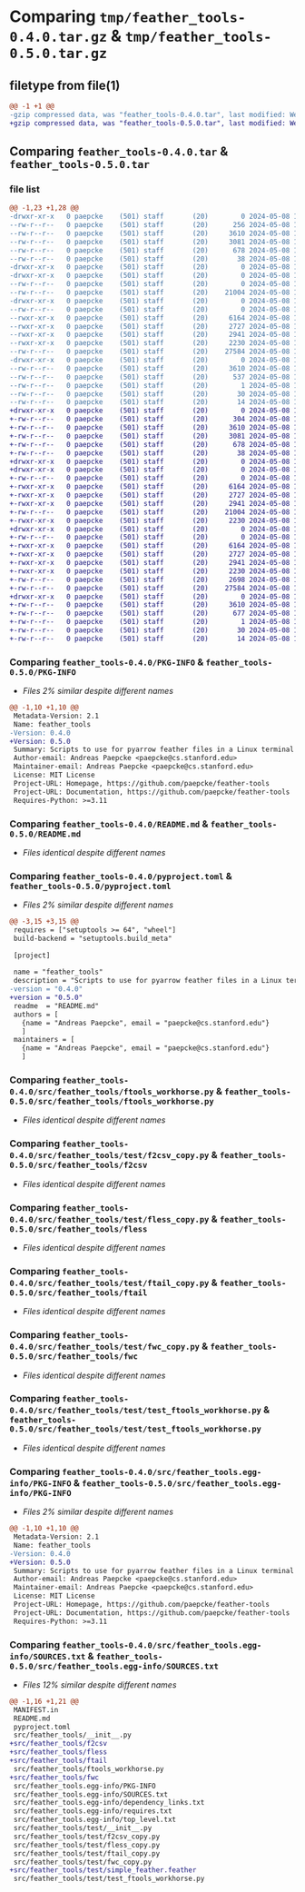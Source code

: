 # Comparing `tmp/feather_tools-0.4.0.tar.gz` & `tmp/feather_tools-0.5.0.tar.gz`

## filetype from file(1)

```diff
@@ -1 +1 @@
-gzip compressed data, was "feather_tools-0.4.0.tar", last modified: Wed May  8 17:18:17 2024, max compression
+gzip compressed data, was "feather_tools-0.5.0.tar", last modified: Wed May  8 17:26:28 2024, max compression
```

## Comparing `feather_tools-0.4.0.tar` & `feather_tools-0.5.0.tar`

### file list

```diff
@@ -1,23 +1,28 @@
-drwxr-xr-x   0 paepcke    (501) staff       (20)        0 2024-05-08 17:18:17.655425 feather_tools-0.4.0/
--rw-r--r--   0 paepcke    (501) staff       (20)      256 2024-05-08 17:15:59.000000 feather_tools-0.4.0/MANIFEST.in
--rw-r--r--   0 paepcke    (501) staff       (20)     3610 2024-05-08 17:18:17.654557 feather_tools-0.4.0/PKG-INFO
--rw-r--r--   0 paepcke    (501) staff       (20)     3081 2024-05-08 17:15:59.000000 feather_tools-0.4.0/README.md
--rw-r--r--   0 paepcke    (501) staff       (20)      678 2024-05-08 17:18:03.000000 feather_tools-0.4.0/pyproject.toml
--rw-r--r--   0 paepcke    (501) staff       (20)       38 2024-05-08 17:18:17.655558 feather_tools-0.4.0/setup.cfg
-drwxr-xr-x   0 paepcke    (501) staff       (20)        0 2024-05-08 17:18:17.646769 feather_tools-0.4.0/src/
-drwxr-xr-x   0 paepcke    (501) staff       (20)        0 2024-05-08 17:18:17.648573 feather_tools-0.4.0/src/feather_tools/
--rw-r--r--   0 paepcke    (501) staff       (20)        0 2024-05-08 17:15:59.000000 feather_tools-0.4.0/src/feather_tools/__init__.py
--rw-r--r--   0 paepcke    (501) staff       (20)    21004 2024-05-08 17:15:59.000000 feather_tools-0.4.0/src/feather_tools/ftools_workhorse.py
-drwxr-xr-x   0 paepcke    (501) staff       (20)        0 2024-05-08 17:18:17.653227 feather_tools-0.4.0/src/feather_tools/test/
--rw-r--r--   0 paepcke    (501) staff       (20)        0 2024-05-08 17:15:59.000000 feather_tools-0.4.0/src/feather_tools/test/__init__.py
--rwxr-xr-x   0 paepcke    (501) staff       (20)     6164 2024-05-08 17:15:59.000000 feather_tools-0.4.0/src/feather_tools/test/f2csv_copy.py
--rwxr-xr-x   0 paepcke    (501) staff       (20)     2727 2024-05-08 17:15:59.000000 feather_tools-0.4.0/src/feather_tools/test/fless_copy.py
--rwxr-xr-x   0 paepcke    (501) staff       (20)     2941 2024-05-08 17:15:59.000000 feather_tools-0.4.0/src/feather_tools/test/ftail_copy.py
--rwxr-xr-x   0 paepcke    (501) staff       (20)     2230 2024-05-08 17:15:59.000000 feather_tools-0.4.0/src/feather_tools/test/fwc_copy.py
--rw-r--r--   0 paepcke    (501) staff       (20)    27584 2024-05-08 17:15:59.000000 feather_tools-0.4.0/src/feather_tools/test/test_ftools_workhorse.py
-drwxr-xr-x   0 paepcke    (501) staff       (20)        0 2024-05-08 17:18:17.653917 feather_tools-0.4.0/src/feather_tools.egg-info/
--rw-r--r--   0 paepcke    (501) staff       (20)     3610 2024-05-08 17:18:17.000000 feather_tools-0.4.0/src/feather_tools.egg-info/PKG-INFO
--rw-r--r--   0 paepcke    (501) staff       (20)      537 2024-05-08 17:18:17.000000 feather_tools-0.4.0/src/feather_tools.egg-info/SOURCES.txt
--rw-r--r--   0 paepcke    (501) staff       (20)        1 2024-05-08 17:18:17.000000 feather_tools-0.4.0/src/feather_tools.egg-info/dependency_links.txt
--rw-r--r--   0 paepcke    (501) staff       (20)       30 2024-05-08 17:18:17.000000 feather_tools-0.4.0/src/feather_tools.egg-info/requires.txt
--rw-r--r--   0 paepcke    (501) staff       (20)       14 2024-05-08 17:18:17.000000 feather_tools-0.4.0/src/feather_tools.egg-info/top_level.txt
+drwxr-xr-x   0 paepcke    (501) staff       (20)        0 2024-05-08 17:26:28.469357 feather_tools-0.5.0/
+-rw-r--r--   0 paepcke    (501) staff       (20)      304 2024-05-08 17:24:35.000000 feather_tools-0.5.0/MANIFEST.in
+-rw-r--r--   0 paepcke    (501) staff       (20)     3610 2024-05-08 17:26:28.468510 feather_tools-0.5.0/PKG-INFO
+-rw-r--r--   0 paepcke    (501) staff       (20)     3081 2024-05-08 17:15:59.000000 feather_tools-0.5.0/README.md
+-rw-r--r--   0 paepcke    (501) staff       (20)      678 2024-05-08 17:24:48.000000 feather_tools-0.5.0/pyproject.toml
+-rw-r--r--   0 paepcke    (501) staff       (20)       38 2024-05-08 17:26:28.469522 feather_tools-0.5.0/setup.cfg
+drwxr-xr-x   0 paepcke    (501) staff       (20)        0 2024-05-08 17:26:28.458757 feather_tools-0.5.0/src/
+drwxr-xr-x   0 paepcke    (501) staff       (20)        0 2024-05-08 17:26:28.461758 feather_tools-0.5.0/src/feather_tools/
+-rw-r--r--   0 paepcke    (501) staff       (20)        0 2024-05-08 17:15:59.000000 feather_tools-0.5.0/src/feather_tools/__init__.py
+-rwxr-xr-x   0 paepcke    (501) staff       (20)     6164 2024-05-08 17:15:59.000000 feather_tools-0.5.0/src/feather_tools/f2csv
+-rwxr-xr-x   0 paepcke    (501) staff       (20)     2727 2024-05-08 17:15:59.000000 feather_tools-0.5.0/src/feather_tools/fless
+-rwxr-xr-x   0 paepcke    (501) staff       (20)     2941 2024-05-08 17:15:59.000000 feather_tools-0.5.0/src/feather_tools/ftail
+-rw-r--r--   0 paepcke    (501) staff       (20)    21004 2024-05-08 17:15:59.000000 feather_tools-0.5.0/src/feather_tools/ftools_workhorse.py
+-rwxr-xr-x   0 paepcke    (501) staff       (20)     2230 2024-05-08 17:15:59.000000 feather_tools-0.5.0/src/feather_tools/fwc
+drwxr-xr-x   0 paepcke    (501) staff       (20)        0 2024-05-08 17:26:28.466842 feather_tools-0.5.0/src/feather_tools/test/
+-rw-r--r--   0 paepcke    (501) staff       (20)        0 2024-05-08 17:15:59.000000 feather_tools-0.5.0/src/feather_tools/test/__init__.py
+-rwxr-xr-x   0 paepcke    (501) staff       (20)     6164 2024-05-08 17:15:59.000000 feather_tools-0.5.0/src/feather_tools/test/f2csv_copy.py
+-rwxr-xr-x   0 paepcke    (501) staff       (20)     2727 2024-05-08 17:15:59.000000 feather_tools-0.5.0/src/feather_tools/test/fless_copy.py
+-rwxr-xr-x   0 paepcke    (501) staff       (20)     2941 2024-05-08 17:15:59.000000 feather_tools-0.5.0/src/feather_tools/test/ftail_copy.py
+-rwxr-xr-x   0 paepcke    (501) staff       (20)     2230 2024-05-08 17:15:59.000000 feather_tools-0.5.0/src/feather_tools/test/fwc_copy.py
+-rw-r--r--   0 paepcke    (501) staff       (20)     2698 2024-05-08 17:15:59.000000 feather_tools-0.5.0/src/feather_tools/test/simple_feather.feather
+-rw-r--r--   0 paepcke    (501) staff       (20)    27584 2024-05-08 17:15:59.000000 feather_tools-0.5.0/src/feather_tools/test/test_ftools_workhorse.py
+drwxr-xr-x   0 paepcke    (501) staff       (20)        0 2024-05-08 17:26:28.467657 feather_tools-0.5.0/src/feather_tools.egg-info/
+-rw-r--r--   0 paepcke    (501) staff       (20)     3610 2024-05-08 17:26:28.000000 feather_tools-0.5.0/src/feather_tools.egg-info/PKG-INFO
+-rw-r--r--   0 paepcke    (501) staff       (20)      677 2024-05-08 17:26:28.000000 feather_tools-0.5.0/src/feather_tools.egg-info/SOURCES.txt
+-rw-r--r--   0 paepcke    (501) staff       (20)        1 2024-05-08 17:26:28.000000 feather_tools-0.5.0/src/feather_tools.egg-info/dependency_links.txt
+-rw-r--r--   0 paepcke    (501) staff       (20)       30 2024-05-08 17:26:28.000000 feather_tools-0.5.0/src/feather_tools.egg-info/requires.txt
+-rw-r--r--   0 paepcke    (501) staff       (20)       14 2024-05-08 17:26:28.000000 feather_tools-0.5.0/src/feather_tools.egg-info/top_level.txt
```

### Comparing `feather_tools-0.4.0/PKG-INFO` & `feather_tools-0.5.0/PKG-INFO`

 * *Files 2% similar despite different names*

```diff
@@ -1,10 +1,10 @@
 Metadata-Version: 2.1
 Name: feather_tools
-Version: 0.4.0
+Version: 0.5.0
 Summary: Scripts to use for pyarrow feather files in a Linux terminal window
 Author-email: Andreas Paepcke <paepcke@cs.stanford.edu>
 Maintainer-email: Andreas Paepcke <paepcke@cs.stanford.edu>
 License: MIT License
 Project-URL: Homepage, https://github.com/paepcke/feather-tools
 Project-URL: Documentation, https://github.com/paepcke/feather-tools
 Requires-Python: >=3.11
```

### Comparing `feather_tools-0.4.0/README.md` & `feather_tools-0.5.0/README.md`

 * *Files identical despite different names*

### Comparing `feather_tools-0.4.0/pyproject.toml` & `feather_tools-0.5.0/pyproject.toml`

 * *Files 2% similar despite different names*

```diff
@@ -3,15 +3,15 @@
 requires = ["setuptools >= 64", "wheel"]
 build-backend = "setuptools.build_meta"
 
 [project]
 
 name = "feather_tools"
 description = "Scripts to use for pyarrow feather files in a Linux terminal window"
-version = "0.4.0"
+version = "0.5.0"
 readme  = "README.md"
 authors = [
   {name = "Andreas Paepcke", email = "paepcke@cs.stanford.edu"}
   ]
 maintainers = [
   {name = "Andreas Paepcke", email = "paepcke@cs.stanford.edu"}
   ]
```

### Comparing `feather_tools-0.4.0/src/feather_tools/ftools_workhorse.py` & `feather_tools-0.5.0/src/feather_tools/ftools_workhorse.py`

 * *Files identical despite different names*

### Comparing `feather_tools-0.4.0/src/feather_tools/test/f2csv_copy.py` & `feather_tools-0.5.0/src/feather_tools/f2csv`

 * *Files identical despite different names*

### Comparing `feather_tools-0.4.0/src/feather_tools/test/fless_copy.py` & `feather_tools-0.5.0/src/feather_tools/fless`

 * *Files identical despite different names*

### Comparing `feather_tools-0.4.0/src/feather_tools/test/ftail_copy.py` & `feather_tools-0.5.0/src/feather_tools/ftail`

 * *Files identical despite different names*

### Comparing `feather_tools-0.4.0/src/feather_tools/test/fwc_copy.py` & `feather_tools-0.5.0/src/feather_tools/fwc`

 * *Files identical despite different names*

### Comparing `feather_tools-0.4.0/src/feather_tools/test/test_ftools_workhorse.py` & `feather_tools-0.5.0/src/feather_tools/test/test_ftools_workhorse.py`

 * *Files identical despite different names*

### Comparing `feather_tools-0.4.0/src/feather_tools.egg-info/PKG-INFO` & `feather_tools-0.5.0/src/feather_tools.egg-info/PKG-INFO`

 * *Files 2% similar despite different names*

```diff
@@ -1,10 +1,10 @@
 Metadata-Version: 2.1
 Name: feather_tools
-Version: 0.4.0
+Version: 0.5.0
 Summary: Scripts to use for pyarrow feather files in a Linux terminal window
 Author-email: Andreas Paepcke <paepcke@cs.stanford.edu>
 Maintainer-email: Andreas Paepcke <paepcke@cs.stanford.edu>
 License: MIT License
 Project-URL: Homepage, https://github.com/paepcke/feather-tools
 Project-URL: Documentation, https://github.com/paepcke/feather-tools
 Requires-Python: >=3.11
```

### Comparing `feather_tools-0.4.0/src/feather_tools.egg-info/SOURCES.txt` & `feather_tools-0.5.0/src/feather_tools.egg-info/SOURCES.txt`

 * *Files 12% similar despite different names*

```diff
@@ -1,16 +1,21 @@
 MANIFEST.in
 README.md
 pyproject.toml
 src/feather_tools/__init__.py
+src/feather_tools/f2csv
+src/feather_tools/fless
+src/feather_tools/ftail
 src/feather_tools/ftools_workhorse.py
+src/feather_tools/fwc
 src/feather_tools.egg-info/PKG-INFO
 src/feather_tools.egg-info/SOURCES.txt
 src/feather_tools.egg-info/dependency_links.txt
 src/feather_tools.egg-info/requires.txt
 src/feather_tools.egg-info/top_level.txt
 src/feather_tools/test/__init__.py
 src/feather_tools/test/f2csv_copy.py
 src/feather_tools/test/fless_copy.py
 src/feather_tools/test/ftail_copy.py
 src/feather_tools/test/fwc_copy.py
+src/feather_tools/test/simple_feather.feather
 src/feather_tools/test/test_ftools_workhorse.py
```

